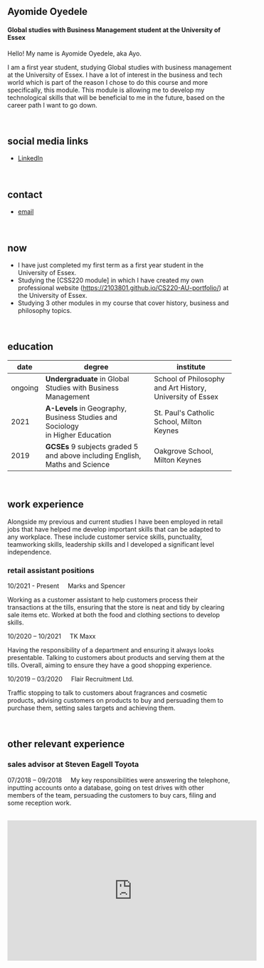 
## Ayomide Oyedele  
#### Global studies with Business Management student at the University of Essex

Hello! My name is Ayomide Oyedele, aka Ayo. 

I am a first year student, studying Global studies with business management at the University of Essex. I have a lot of interest in the business and tech world which is part of the reason I chose to do this course and more specifically, this module. This module is allowing me to develop my technological skills that will be beneficial to me in the future, based on the career path I want to go down. 


<br>

## social media links
- [LinkedIn](https://www.linkedin.com/in/ayomide-oyedele-bba66b227/)


<br>

## contact
- [email](ayomi.oyedele@gmail.com)


<br>

## now
- I have just completed my first term as a first year student in the University of Essex.
- Studying the [CSS220 module] in which I have created my own professional website (https://2103801.github.io/CS220-AU-portfolio/) at the University of Essex.
- Studying 3 other modules in my course that cover history, business and philosophy topics.

<br>

## education

| date | degree | institute |
--- | --- | ---
|ongoing|**Undergraduate** in Global Studies with Business Management |School of Philosophy and Art History, University of Essex|
| 2021 | **A-Levels** in Geography, Business Studies and Sociology <br> in Higher Education | St. Paul's Catholic School, Milton Keynes
| 2019 | **GCSEs**  9 subjects graded 5 and above including English, Maths and Science | Oakgrove School, Milton Keynes

<br>

## work experience
Alongside my previous and current studies I have been employed in retail jobs that have helped me develop important skills that can be adapted to any workplace. These include customer service skills, punctuality, teamworking skills, leadership skills and I developed a significant level independence. 

### retail assistant positions

10/2021 - Present &nbsp; &nbsp; Marks and Spencer

Working as a customer assistant to help customers process their transactions at the tills, ensuring that the store is neat and tidy by clearing sale items etc. Worked at both the food and clothing sections to develop skills.


 10/2020 – 10/2021 &nbsp; &nbsp; TK Maxx
  
Having the responsibility of a department and ensuring it always looks presentable. Talking to customers about products and serving them at the tills. Overall, aiming to ensure they have a good shopping experience.
  
10/2019 – 03/2020 &nbsp; &nbsp; Flair Recruitment Ltd.

Traffic stopping to talk to customers about fragrances and cosmetic products, advising customers on products to buy and persuading them to purchase them, setting sales targets and achieving them. 

<br>

## other relevant experience
### sales advisor at Steven Eagell Toyota
07/2018 – 09/2018 &nbsp; &nbsp; My key responsibilities were answering the telephone, inputting accounts onto a database, going on test drives with other members of the team, persuading the customers to buy cars, filing and some reception work.



<br>


<iframe width="560" height="315" src="https://www.youtube.com/embed/2nk_eLk1kGY" title="YouTube video player" frameborder="0" allow="accelerometer; autoplay; clipboard-write; encrypted-media; gyroscope; picture-in-picture" allowfullscreen></iframe>

<br><br> 

